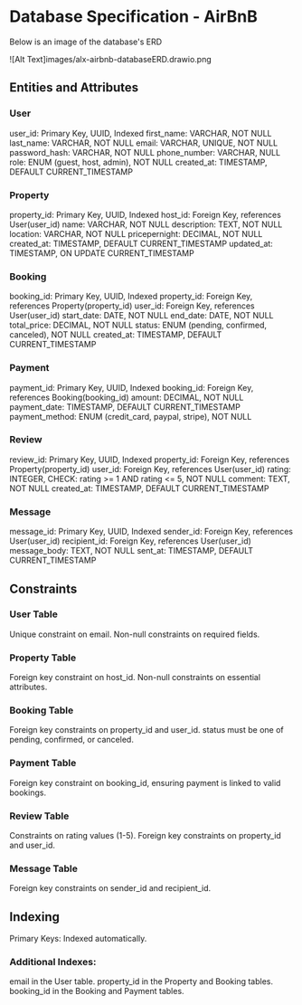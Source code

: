 # Database Specification - AirBnB

Below is an image of the database's ERD

![Alt Text]images/alx-airbnb-databaseERD.drawio.png

## Entities and Attributes
### User
user_id: Primary Key, UUID, Indexed
first_name: VARCHAR, NOT NULL
last_name: VARCHAR, NOT NULL
email: VARCHAR, UNIQUE, NOT NULL
password_hash: VARCHAR, NOT NULL
phone_number: VARCHAR, NULL
role: ENUM (guest, host, admin), NOT NULL
created_at: TIMESTAMP, DEFAULT CURRENT_TIMESTAMP

### Property
property_id: Primary Key, UUID, Indexed
host_id: Foreign Key, references User(user_id)
name: VARCHAR, NOT NULL
description: TEXT, NOT NULL
location: VARCHAR, NOT NULL
pricepernight: DECIMAL, NOT NULL
created_at: TIMESTAMP, DEFAULT CURRENT_TIMESTAMP
updated_at: TIMESTAMP, ON UPDATE CURRENT_TIMESTAMP

### Booking
booking_id: Primary Key, UUID, Indexed
property_id: Foreign Key, references Property(property_id)
user_id: Foreign Key, references User(user_id)
start_date: DATE, NOT NULL
end_date: DATE, NOT NULL
total_price: DECIMAL, NOT NULL
status: ENUM (pending, confirmed, canceled), NOT NULL
created_at: TIMESTAMP, DEFAULT CURRENT_TIMESTAMP

### Payment
payment_id: Primary Key, UUID, Indexed
booking_id: Foreign Key, references Booking(booking_id)
amount: DECIMAL, NOT NULL
payment_date: TIMESTAMP, DEFAULT CURRENT_TIMESTAMP
payment_method: ENUM (credit_card, paypal, stripe), NOT NULL

### Review
review_id: Primary Key, UUID, Indexed
property_id: Foreign Key, references Property(property_id)
user_id: Foreign Key, references User(user_id)
rating: INTEGER, CHECK: rating >= 1 AND rating <= 5, NOT NULL
comment: TEXT, NOT NULL
created_at: TIMESTAMP, DEFAULT CURRENT_TIMESTAMP

### Message
message_id: Primary Key, UUID, Indexed
sender_id: Foreign Key, references User(user_id)
recipient_id: Foreign Key, references User(user_id)
message_body: TEXT, NOT NULL
sent_at: TIMESTAMP, DEFAULT CURRENT_TIMESTAMP

## Constraints

### User Table
Unique constraint on email.
Non-null constraints on required fields.

### Property Table
Foreign key constraint on host_id.
Non-null constraints on essential attributes.

### Booking Table
Foreign key constraints on property_id and user_id.
status must be one of pending, confirmed, or canceled.

### Payment Table
Foreign key constraint on booking_id, ensuring payment is linked to valid bookings.

### Review Table
Constraints on rating values (1-5).
Foreign key constraints on property_id and user_id.

### Message Table
Foreign key constraints on sender_id and recipient_id.

## Indexing
Primary Keys: Indexed automatically.

### Additional Indexes:
email in the User table.
property_id in the Property and Booking tables.
booking_id in the Booking and Payment tables.

